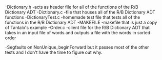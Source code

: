 -Dictionary.h -acts as header file for all of the functions of the R/B Dictionary ADT
-Dictionary.c -file that houses all of the R/B Dictionary ADT functions
-DictionaryTest.c -homemade test file that tests all of the functions in the R/B Dictionary ADT
-MAKEFILE -makefile that is just a copy of Tantalo's example
-Order.c -client file for the R/B Dictionary ADT that takes in an input file of words and outputs a file with the words in sorted order

-Segfaults on NonUnique_beginForward but it passes most of the other tests and I don't have the time to figure out why.